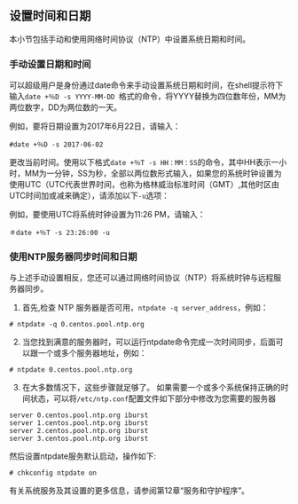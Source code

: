 ## 设置时间和日期 

本小节包括手动和使用网络时间协议（NTP）中设置系统日期和时间。

### 手动设置日期和时间

可以超级用户是身份通过date命令来手动设置系统日期和时间，在shell提示符下输入`date +％D -s YYYY-MM-DD `格式的命令，将YYYY替换为四位数年份，MM为两位数字，DD为两位数的一天。 

例如，要将日期设置为2017年6月22日，请输入：

```
#date +％D -s 2017-06-02
```

更改当前时间。使用以下格式`date +％T -s HH：MM：SS`的命令，其中HH表示一小时，MM为一分钟，SS为秒，全部以两位数形式输入，如果您的系统时钟设置为使用UTC（UTC代表世界时间，也称为格林威治标准时间（GMT）,其他时区由UTC时间加或减来确定），请添加以下`-u`选项：

例如，要使用UTC将系统时钟设置为11:26 PM，请输入：

```
＃date +％T -s 23:26:00 -u 
```

### 使用NTP服务器同步时间和日期 


与上述手动设置相反，您还可以通过网络时间协议（NTP）将系统时钟与远程服务器同步。 
1. 首先,检查 NTP 服务器是否可用，`ntpdate -q server_address`，例如：
```
# ntpdate -q 0.centos.pool.ntp.org
```
2. 当您找到满意的服务器时，可以运行ntpdate命令完成一次时间同步，后面可以跟一个或多个服务器地址，例如：
```
# ntpdate 0.centos.pool.ntp.org
```
3. 在大多数情况下，这些步骤就足够了。 如果需要一个或多个系统保持正确的时间状态，可以将`/etc/ntp.conf`配置文件如下部分中修改为您需要的服务器
```
server 0.centos.pool.ntp.org iburst
server 1.centos.pool.ntp.org iburst
server 2.centos.pool.ntp.org iburst
server 3.centos.pool.ntp.org iburst
```
然后设置ntpdate服务默认启动，操作如下:
```
# chkconfig ntpdate on
```
有关系统服务及其设置的更多信息，请参阅第12章“服务和守护程序”。


